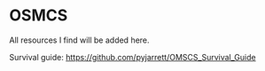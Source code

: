 # OSMCS
All resources I find will be added here.


Survival guide:
https://github.com/pyjarrett/OMSCS_Survival_Guide
